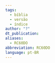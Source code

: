 ```yaml
---
tags:
  - bíblia
  - versão
  - índice
author: "?"
dt_publication: 
aliases:
  - RC60DO
abbreviation: RC60DO
language: pt-BR
---
```

